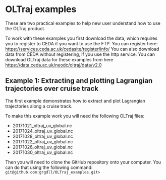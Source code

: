 # OLTraj examples
These are two practical examples to help new user understand how to use the OLTraj product.

To work with these examples you first download the data, which requires you to register to CEDA if you want to use the FTP. You can register here: https://services.ceda.ac.uk/cedasite/register/info/
You can also download data from CEDA without registering, if you use the http service. You can download OLTraj data for these examples from here https://data.ceda.ac.uk/neodc/oltraj/data/v2.0

## Example 1: Extracting and plotting Lagrangian trajectories over cruise track
The first example demonstrates how to extract and plot Lagrangian trajectories along a cruise track.

To make this example work you will need the following OLTraj files:

* 20171021_oltraj_uv_global.nc  
* 20171024_oltraj_uv_global.nc  
* 20171028_oltraj_uv_global.nc
* 20171022_oltraj_uv_global.nc
* 20171026_oltraj_uv_global.nc
* 20171030_oltraj_uv_global.nc 

Then you will need to clone the GitHub repository onto your computer. You can do that using the following command: `git@github.com:grgdll/OLTraj_examples.git>`




